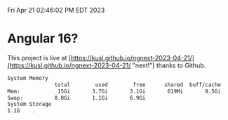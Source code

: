 Fri Apr 21 02:46:02 PM EDT 2023

# Angular 16?


This project is live at [https://kusl.github.io/ngnext-2023-04-21/](https://kusl.github.io/ngnext-2023-04-21/ "next!") thanks to Github.

```bash
System Memory
               total        used        free      shared  buff/cache   available
Mem:            15Gi       3.7Gi       3.1Gi       619Mi       8.5Gi        10Gi
Swap:          8.0Gi       1.1Gi       6.9Gi
System Storage
1.1G	.
```
```bash
